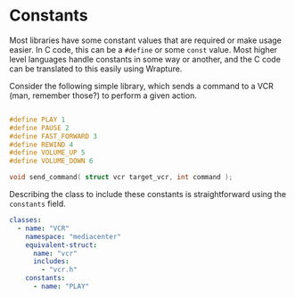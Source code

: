 # Constants

Most libraries have some constant values that are required or make usage easier.
In C code, this can be a `#define` or some `const` value. Most higher level
languages handle constants in some way or another, and the C code can be
translated to this easily using Wrapture.

Consider the following simple library, which sends a command to a VCR (man,
remember those?) to perform a given action.

```c

#define PLAY 1
#define PAUSE 2
#define FAST_FORWARD 3
#define REWIND 4
#define VOLUME_UP 5
#define VOLUME_DOWN 6

void send_command( struct vcr target_vcr, int command );
```

Describing the class to include these constants is straightforward using the
`constants` field.

```yaml
classes:
  - name: "VCR"
    namespace: "mediacenter"
    equivalent-struct:
      name: "vcr"
      includes:
        - "vcr.h"
    constants:
      - name: "PLAY"
```
